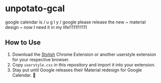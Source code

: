 # unpotato-gcal
google calendar is / u g l y / google please release the new         ~ material design ~          now I need it in my life!!111!!!!111

## How to Use
1. Download the [Stylish](https://chrome.google.com/webstore/detail/stylish-custom-themes-for/fjnbnpbmkenffdnngjfgmeleoegfcffe?hl=en) Chrome Extension or another userstyle extension for your respective browser.
2. Copy `userstyle.css` in this repository and import it into your extension.
3. Stay put until Google releases their Material redesign for Google Calendar. :eyes:



